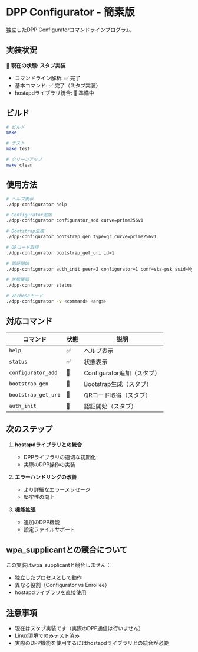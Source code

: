 # DPP Configurator - 簡素版

独立したDPP Configuratorコマンドラインプログラム

## 実装状況

🔧 **現在の状態: スタブ実装**
- コマンドライン解析: ✅ 完了
- 基本コマンド: ✅ 完了（スタブ実装）
- hostapdライブラリ統合: 🔄 準備中

## ビルド

```bash
# ビルド
make

# テスト
make test

# クリーンアップ
make clean
```

## 使用方法

```bash
# ヘルプ表示
./dpp-configurator help

# Configurator追加
./dpp-configurator configurator_add curve=prime256v1

# Bootstrap生成
./dpp-configurator bootstrap_gen type=qr curve=prime256v1

# QRコード取得
./dpp-configurator bootstrap_get_uri id=1

# 認証開始
./dpp-configurator auth_init peer=2 configurator=1 conf=sta-psk ssid=MyWiFi pass=MyPassword

# 状態確認
./dpp-configurator status

# Verboseモード
./dpp-configurator -v <command> <args>
```

## 対応コマンド

| コマンド            | 状態 | 説明                       |
| ------------------- | ---- | -------------------------- |
| `help`              | ✅    | ヘルプ表示                 |
| `status`            | ✅    | 状態表示                   |
| `configurator_add`  | 🔧    | Configurator追加（スタブ） |
| `bootstrap_gen`     | 🔧    | Bootstrap生成（スタブ）    |
| `bootstrap_get_uri` | 🔧    | QRコード取得（スタブ）     |
| `auth_init`         | 🔧    | 認証開始（スタブ）         |

## 次のステップ

1. **hostapdライブラリとの統合**
   - DPPライブラリの適切な初期化
   - 実際のDPP操作の実装

2. **エラーハンドリングの改善**
   - より詳細なエラーメッセージ
   - 堅牢性の向上

3. **機能拡張**
   - 追加のDPP機能
   - 設定ファイルサポート

## wpa_supplicantとの競合について

この実装はwpa_supplicantと競合しません：
- 独立したプロセスとして動作
- 異なる役割（Configurator vs Enrollee）
- hostapdライブラリを直接使用

## 注意事項

- 現在はスタブ実装です（実際のDPP通信は行いません）
- Linux環境でのみテスト済み
- 実際のDPP機能を使用するにはhostapdライブラリとの統合が必要

